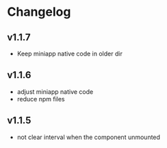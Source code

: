 # Changelog

## v1.1.7

- Keep miniapp native code in older dir

## v1.1.6

- adjust miniapp native code
- reduce npm files

## v1.1.5 

- not clear interval when the component unmounted
